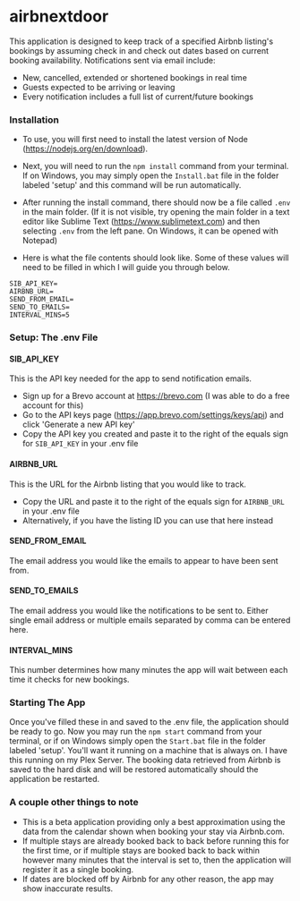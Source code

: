 # airbnextdoor

This application is designed to keep track of a specified Airbnb listing's bookings by assuming check in and check out dates based on current booking availability. Notifications sent via email include:
- New, cancelled, extended or shortened bookings in real time
- Guests expected to be arriving or leaving
- Every notification includes a full list of current/future bookings

### Installation

- To use, you will first need to install the latest version of Node (https://nodejs.org/en/download).

- Next, you will need to run the `npm install` command from your terminal. If on Windows, you may simply open the `Install.bat` file in the folder labeled 'setup' and this command will be run automatically.

- After running the install command, there should now be a file called `.env` in the main folder. (If it is not visible, try opening the main folder in a text editor like Sublime Text (https://www.sublimetext.com) and then selecting `.env` from the left pane. On Windows, it can be opened with Notepad)

- Here is what the file contents should look like. Some of these values will need to be filled in which I will guide you through below.

```
SIB_API_KEY=
AIRBNB_URL=
SEND_FROM_EMAIL=
SEND_TO_EMAILS=
INTERVAL_MINS=5
```

### Setup: The .env File

#### SIB_API_KEY

This is the API key needed for the app to send notification emails.

- Sign up for a Brevo account at https://brevo.com (I was able to do a free account for this)
- Go to the API keys page (https://app.brevo.com/settings/keys/api) and click 'Generate a new API key'
- Copy the API key you created and paste it to the right of the equals sign for `SIB_API_KEY` in your .env file

#### AIRBNB_URL

This is the URL for the Airbnb listing that you would like to track.

- Copy the URL and paste it to the right of the equals sign for `AIRBNB_URL` in your .env file
- Alternatively, if you have the listing ID you can use that here instead

#### SEND_FROM_EMAIL

The email address you would like the emails to appear to have been sent from.

#### SEND_TO_EMAILS

The email address you would like the notifications to be sent to. Either single email address or multiple emails separated by comma can be entered here.

#### INTERVAL_MINS

This number determines how many minutes the app will wait between each time it checks for new bookings.

### Starting The App

Once you've filled these in and saved to the .env file, the application should be ready to go. Now you may run the `npm start` command from your terminal, or if on Windows simply open the `Start.bat` file in the folder labeled 'setup'. You'll want it running on a machine that is always on. I have this running on my Plex Server. The booking data retrieved from Airbnb is saved to the hard disk and will be restored automatically should the application be restarted.

### A couple other things to note

- This is a beta application providing only a best approximation using the data from the calendar shown when booking your stay via Airbnb.com.
- If multiple stays are already booked back to back before running this for the first time, or if multiple stays are booked back to back within however many minutes that the interval is set to, then the application will register it as a single booking.
- If dates are blocked off by Airbnb for any other reason, the app may show inaccurate results.
